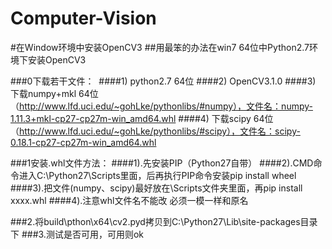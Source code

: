 # Computer-Vision

#在Window环境中安装OpenCV3
##用最笨的办法在win7 64位中Python2.7环境下安装OpenCV3

###0下载若干文件：
  ####1)	python2.7 64位
  ####2)	OpenCV3.1.0
  ####3)	下载numpy+mkl 64位（http://www.lfd.uci.edu/~gohLke/pythonlibs/#numpy），文件名：numpy-1.11.3+mkl-cp27-cp27m-win_amd64.whl
  ####4)	下载scipy 64位（http://www.lfd.uci.edu/~gohLke/pythonlibs/#scipy），文件名：scipy-0.18.1-cp27-cp27m-win_amd64.whl

###1安装.whl文件方法：
  ####1).先安装PIP（Python27自带）
  ####2).CMD命令进入C:\Python27\Scripts里面，后再执行PIP命令安装pip install wheel
  ####3).把文件(numpy、scipy)最好放在\Scripts文件夹里面，再pip install xxxx.whl 
  ####4).注意whl文件名不能改 必须一模一样和原名

###2.将build\pthon\x64\cv2.pyd拷贝到C:\Python27\Lib\site-packages目录下
###3.测试是否可用，可用则ok
